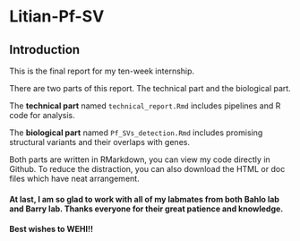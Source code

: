 # Litian-Pf-SV  
## Introduction

This is the final report for my ten-week internship.

There are two parts of this report. The technical part and the biological part.

The **technical part** named `technical_report.Rmd` includes pipelines and R code for analysis.

The **biological part** named `Pf_SVs_detection.Rmd` includes promising structural variants and their overlaps with genes.

Both parts are written in RMarkdown, you can view my code directly in Github. To reduce the distraction, you can also download the HTML or doc files which have neat arrangement.

#### At last, I am so glad to work with all of my labmates from both Bahlo lab and Barry lab. Thanks everyone for their great patience and knowledge.  

#### Best wishes to WEHI!!
